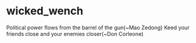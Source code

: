 # wicked_wench
Political power flows from the barrel of the gun(~Mao Zedong)
Keed your friends close and your enemies closer(~Don Corleone)
